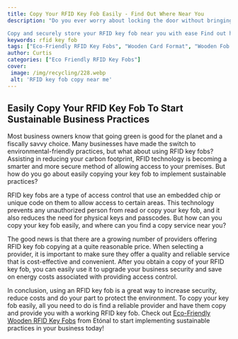 ```yaml
---
title: Copy Your RFID Key Fob Easily - Find Out Where Near You
description: "Do you ever worry about locking the door without bringing your RFID key fob Stop worrying now - learn where and how to safely and securely copy your RFID key fob near you Find out everything you need to know in this easy guide

Copy and securely store your RFID key fob near you with ease Find out how and where to do it with our easy-to-follow guide Stop worrying when you accidentally leave behind your key fob and rest assured that a spare is nearby"
keywords: rfid key fob
tags: ["Eco-Friendly RFID Key Fobs", "Wooden Card Format", "Wooden Fob Format", "RFID Customization", "RFID Key Fob Bulk Orders", "RFID Key Fob Durability", "RFID Key Fob Applications", "RFID Key Fob Integration", "RFID Key Fob Support"]
author: Curtis
categories: ["Eco Friendly RFID Key Fobs"]
cover: 
 image: /img/recycling/228.webp
 alt: 'RFID key fob copy near me'
---
```

## Easily Copy Your RFID Key Fob To Start Sustainable Business Practices

Most business owners know that going green is good for the planet and a fiscally savvy choice. Many businesses have made the switch to environmental-friendly practices, but what about using RFID key fobs? Assisting in reducing your carbon footprint, RFID technology is becoming a smarter and more secure method of allowing access to your premises. But how do you go about easily copying your key fob to implement sustainable practices? 

RFID key fobs are a type of access control that use an embedded chip or unique code on them to allow access to certain areas. This technology prevents any unauthorized person from read or copy your key fob, and it also reduces the need for physical keys and passcodes. But how can you copy your key fob easily, and where can you find a copy service near you? 

The good news is that there are a growing number of providers offering RFID key fob copying at a quite reasonable price. When selecting a provider, it is important to make sure they offer a quality and reliable service that is cost-effective and convenient. After you obtain a copy of your RFID key fob, you can easily use it to upgrade your business security and save on energy costs associated with providing access control.

In conclusion, using an RFID key fob is a great way to increase security, reduce costs and do your part to protect the environment. To copy your key fob easily, all you need to do is find a reliable provider and have them copy and provide you with a working RFID key fob. Check out [Eco-Friendly Wooden RFID Key Fobs](/eco-friendly-rfid-key-fobs) from Etónal to start implementing sustainable practices in your business today!
